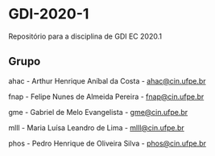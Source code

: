 # GDI-2020-1
Repositório para a disciplina de GDI EC 2020.1

## Grupo
ahac - Arthur Henrique Aníbal da Costa - ahac@cin.ufpe.br

fnap - Felipe Nunes de Almeida Pereira - fnap@cin.ufpe.br

gme - Gabriel de Melo Evangelista - gme@cin.ufpe.br

mlll - Maria Luísa Leandro de Lima - mlll@cin.ufpe.br

phos - Pedro Henrique de Oliveira Silva - phos@cin.ufpe.br